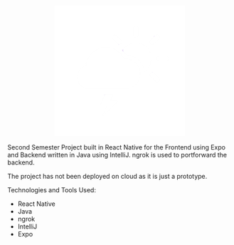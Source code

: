 
<div id="header" align="center">
  <img src="Picture1.png"/>
</div>

Second Semester Project built in React Native for the Frontend using Expo and Backend written in Java using IntelliJ. ngrok is used to portforward the backend. 

The project has not been deployed on cloud as it is just a prototype.

Technologies and Tools Used:
- React Native
- Java
- ngrok
- IntelliJ
- Expo

